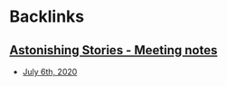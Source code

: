 
# Backlinks
## [Astonishing Stories -  Meeting notes](<Astonishing Stories -  Meeting notes.md>)
- [July 6th, 2020](<July 6th, 2020.md>)

